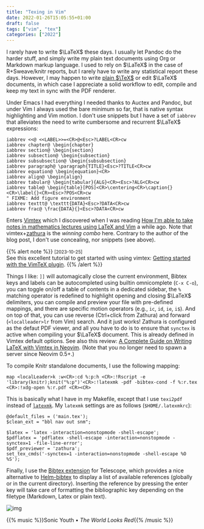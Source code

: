 ```yaml
---
title: "Texing in Vim"
date: 2022-01-26T15:05:55+01:00
draft: false
tags: ["vim", "tex"]
categories: ["2022"]
---
```


I rarely have to write $\LaTeX$ these days. I usually let Pandoc do the harder stuff, and simply write my plain text documents using Org or Markdown markup language. I used to rely on $\LaTeX$ in the case of R+Sweave/knitr reports, but I rarely have to write any statistical report these days. However, I may happen to write [plain $\TeX$](/post/latex-beamer-21-century/) or edit $\LaTeX$ documents, in which case I appreciate a solid workflow to edit, compile and keep my text in sync with the PDF renderer.

Under Emacs I had everything I needed thanks to Auctex and Pandoc, but under Vim I always used the bare minimum so far, that is native syntax highlighting and Vim motion. I don't use snippets but I have a set of `iabbrev` that alleviates the need to write cumbersome and recurrent $\LaTeX$ expressions:

```vim
iabbrev <<@ <<LABEL>>=<CR>@<Esc>?LABEL<CR>cw
iabbrev chapter@ \begin{chapter}
iabbrev section@ \begin{section}
iabbrev subsection@ \begin{subsection}
iabbrev subsubsection@ \begin{subsubsection}
iabbrev paragraph@ \paragraph{TITLE}<Esc>?TITLE<CR>cw
iabbrev equation@ \begin{equation}<CR>
iabbrev align@ \begin{align}
iabbrev tabular@ \begin{tabular}{ALG}<CR><Esc>?ALG<CR>cw
iabbrev table@ \begin{table}[POS]<CR>\centering<CR>\caption{}<CR>\label{}<CR><Esc>?POS<CR>cw
" FIXME: Add figure environment
iabbrev texttt@ \texttt{DATA}<Esc>?DATA<CR>cw
iabbrev frac@ \frac{DATA}{}<Esc>?DATA<CR>cw
```

Enters [Vimtex](https://github.com/lervag/vimtex) which I discovered when I was reading [How I'm able to take notes in mathematics lectures using LaTeX and Vim](https://castel.dev/post/lecture-notes-1/) a while ago. Note that vimtex+[zathura](/post/nyxt-browser/) is the _winning combo_ here. Contrary to the author of the blog post, I don't use concealing, nor snippets (see above).

{{% alert note %}}
<small>[2023-10-25]</small><br>
See this excellent tutorial to get started with using vimtex: [Getting started with the VimTeX plugin](https://www.ejmastnak.com/tutorials/vim-latex/vimtex/).
{{% /alert %}}

Things I like: `]]` will automagically close the current environment, Bibtex keys and labels can be autocompleted using builtin omnicomplete (`C-x C-o`), you can toggle on/off a table of contents in a dedicated sidebar, the `%` matching operator is redefined to highlight opening and closing $\LaTeX$ delimiters, you can compile and preview your file with pre-defined mappings, and there are specific motion operators (e.g., `ic`, `id`, `ie`, `i$`). And on top of that, you can use reverse (Ctrl+click from Zathura) and forward (`<localleader>lr` from Vim) search. And it just works! Zathura is configured as the defaut PDF viewer, and all you have to do is to ensure that `synctex` is active when compiling your $\LaTeX$ document. This is already defined in Vimtex default options. See also this review: [A Complete Guide on Writing LaTeX with Vimtex in Neovim](https://jdhao.github.io/2019/03/26/nvim_latex_write_preview/). (Note that you no longer need to spawn a server since Neovim 0.5+.)

To compile Knitr standalone documents, I use the following mapping:

```vim
map <localLeader>k :w<CR>:cd %:p:h <CR>:!Rscript -e 'library(knitr);knit("%:p")'<CR>:!latexmk -pdf -bibtex-cond -f %:r.tex <CR>:!xdg-open %:r.pdf <CR><CR>
```

This is basically what I have in my Makefile, except that I use `texi2pdf` instead of [`latexmk`](https://mg.readthedocs.io/latexmk.html). My `latexmk` settings are as follows (`$HOME/.latexmkrc`):

```
@default_files = ('main.tex');
$clean_ext = "bbl nav out snm";

$latex = 'latex -interaction=nonstopmode -shell-escape';
$pdflatex = 'pdflatex -shell-escape -interaction=nonstopmode -synctex=1 -file-line-error';
$pdf_previewer = 'zathura';
set_tex_cmds('-synctex=1 -interaction=nonstopmode -shell-escape %O %S');
```

Finally, I use the [Bibtex extension](https://github.com/nvim-telescope/telescope-bibtex.nvim) for Telescope, which provides a nice alternative to [Helm-bibtex](https://github.com/tmalsburg/helm-bibtex) to display a list of available references (globally or in the current directory). Inserting the reference by pressing the enter key will take care of formatting the bibliographic key depending on the filetype (Markdown, Latex or plain text).

![img](/img/2022-01-26-20-43-51.png)

{{% music %}}Sonic Youth • _The World Looks Red_{{% /music %}}
